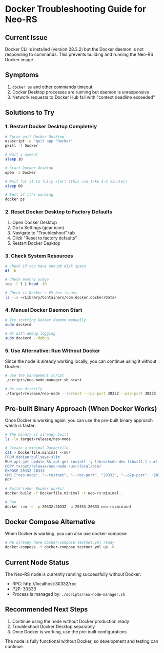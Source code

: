 # Docker Troubleshooting Guide for Neo-RS

## Current Issue

Docker CLI is installed (version 28.3.2) but the Docker daemon is not responding to commands. This prevents building and running the Neo-RS Docker image.

## Symptoms

1. `docker ps` and other commands timeout
2. Docker Desktop processes are running but daemon is unresponsive
3. Network requests to Docker Hub fail with "context deadline exceeded"

## Solutions to Try

### 1. Restart Docker Desktop Completely

```bash
# Force quit Docker Desktop
osascript -e 'quit app "Docker"'
pkill -f Docker

# Wait a moment
sleep 10

# Start Docker Desktop
open -a Docker

# Wait for it to fully start (this can take 1-2 minutes)
sleep 60

# Test if it's working
docker ps
```

### 2. Reset Docker Desktop to Factory Defaults

1. Open Docker Desktop
2. Go to Settings (gear icon)
3. Navigate to "Troubleshoot" tab
4. Click "Reset to factory defaults"
5. Restart Docker Desktop

### 3. Check System Resources

```bash
# Check if you have enough disk space
df -h

# Check memory usage
top -l 1 | head -10

# Check if Docker's VM has issues
ls -la ~/Library/Containers/com.docker.docker/Data/
```

### 4. Manual Docker Daemon Start

```bash
# Try starting Docker daemon manually
sudo dockerd

# Or with debug logging
sudo dockerd --debug
```

### 5. Use Alternative: Run Without Docker

Since the node is already working locally, you can continue using it without Docker:

```bash
# Use the management script
./scripts/neo-node-manager.sh start

# Or run directly
./target/release/neo-node --testnet --rpc-port 30332 --p2p-port 30333
```

## Pre-built Binary Approach (When Docker Works)

Once Docker is working again, you can use the pre-built binary approach which is faster:

```bash
# The binary is already built
ls -la target/release/neo-node

# Create a minimal Dockerfile
cat > Dockerfile.minimal <<EOF
FROM debian:bullseye-slim
RUN apt-get update && apt-get install -y librocksdb-dev libssl1.1 curl && rm -rf /var/lib/apt/lists/*
COPY target/release/neo-node /usr/local/bin/
EXPOSE 20332 20333
CMD ["neo-node", "--testnet", "--rpc-port", "20332", "--p2p-port", "20333"]
EOF

# Build (when Docker works)
docker build -f Dockerfile.minimal -t neo-rs:minimal .

# Run
docker run -d -p 20332:20332 -p 20333:20333 neo-rs:minimal
```

## Docker Compose Alternative

When Docker is working, you can also use docker-compose:

```bash
# We already have docker-compose.testnet.yml ready
docker-compose -f docker-compose.testnet.yml up -d
```

## Current Node Status

The Neo-RS node is currently running successfully without Docker:
- RPC: http://localhost:30332/rpc
- P2P: 30333
- Process is managed by: `./scripts/neo-node-manager.sh`

## Recommended Next Steps

1. Continue using the node without Docker production ready
2. Troubleshoot Docker Desktop separately
3. Once Docker is working, use the pre-built configurations

The node is fully functional without Docker, so development and testing can continue.